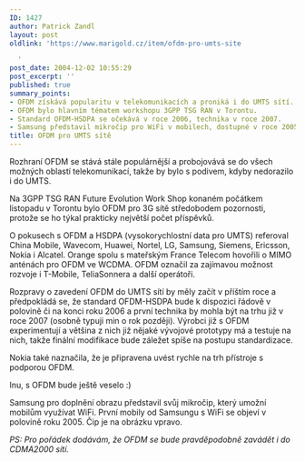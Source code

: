 ```yaml
---
ID: 1427
author: Patrick Zandl
layout: post
oldlink: 'https://www.marigold.cz/item/ofdm-pro-umts-site

  '
post_date: 2004-12-02 10:55:29
post_excerpt: ''
published: true
summary_points:
- OFDM získává popularitu v telekomunikacích a proniká i do UMTS sítí.
- OFDM bylo hlavním tématem workshopu 3GPP TSG RAN v Torontu.
- Standard OFDM-HSDPA se očekává v roce 2006, technika v roce 2007.
- Samsung představil mikročip pro WiFi v mobilech, dostupné v roce 2005.
title: OFDM pro UMTS sítě
---
```


<p>
Rozhraní OFDM se stává stále populárnější a probojovává se do všech možných oblastí telekomunikací, takže by bylo s podivem, kdyby nedorazilo i do UMTS. </p>

<p>
Na 3GPP TSG RAN Future Evolution Work Shop konaném počátkem listopadu v Torontu bylo OFDM pro 3G sítě středobodem pozornosti, protože se ho týkal prakticky největší počet příspěvků. </p>

<p>
O pokusech s OFDM a HSDPA (vysokorychlostní data pro UMTS) referoval China Mobile, Wavecom, Huawei, Nortel, LG, Samsung, Siemens, Ericsson, Nokia i Alcatel. Orange spolu s mateřským France Telecom hovořili o MIMO anténách pro OFDM ve WCDMA. OFDM označil za zajímavou možnost rozvoje i T-Mobile, TeliaSonnera a další operátoři. </p>

<p>
Rozpravy o zavedení OFDM do UMTS sítí by měly začít v příštím roce a předpokládá se, že standard OFDM-HSDPA bude k dispozici řádově v polovině či na konci roku 2006 a první technika by mohla být na trhu již v roce 2007 (osobně typuji min o rok později). Výrobci již s OFDM experimentují a většina z nich již nějaké vývojové prototypy má a testuje na nich, takže finální modifikace bude záležet spíše na postupu standardizace. </p>

<p>
Nokia také naznačila, že je připravena uvést rychle na trh přístroje s podporou OFDM. </p>

<p>
Inu, s OFDM bude ještě veselo :)</p>

<p>
Samsung pro doplnění obrazu představil svůj mikročip, který umožní mobilům využívat WiFi. První mobily od Samsungu s WiFi se objeví v polovině roku 2005. Čip je na obrázku vpravo.</p>

<p>
<i>PS: Pro pořádek dodávám, že OFDM se bude pravděpodobně zavádět i do CDMA2000 sítí.</i>
</p>